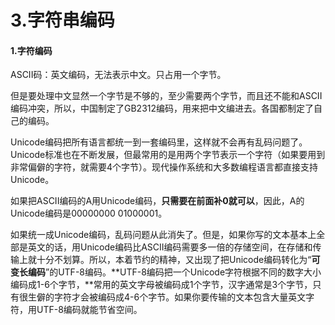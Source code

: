 # 3.字符串编码

#### 1.字符编码

ASCII码：英文编码，无法表示中文。只占用一个字节。

但是要处理中文显然一个字节是不够的，至少需要两个字节，而且还不能和ASCII编码冲突，所以，中国制定了GB2312编码，用来把中文编进去。各国都制定了自己的编码。

Unicode编码把所有语言都统一到一套编码里，这样就不会再有乱码问题了。Unicode标准也在不断发展，但最常用的是用两个字节表示一个字符（如果要用到非常偏僻的字符，就需要4个字节）。现代操作系统和大多数编程语言都直接支持Unicode。

如果把ASCII编码的A用Unicode编码，**只需要在前面补0就可以**，因此，A的Unicode编码是00000000 01000001。

如果统一成Unicode编码，乱码问题从此消失了。但是，如果你写的文本基本上全部是英文的话，用Unicode编码比ASCII编码需要多一倍的存储空间，在存储和传输上就十分不划算。所以，本着节约的精神，又出现了把Unicode编码转化为“**可变长编码**”的UTF-8编码。**UTF-8编码把一个Unicode字符根据不同的数字大小编码成1-6个字节，**常用的英文字母被编码成1个字节，汉字通常是3个字节，只有很生僻的字符才会被编码成4-6个字节。如果你要传输的文本包含大量英文字符，用UTF-8编码就能节省空间。

